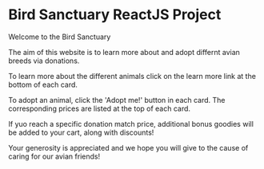 # Bird Sanctuary ReactJS Project

Welcome to the Bird Sanctuary

The aim of this website is to learn more about and adopt differnt avian breeds via donations. 

To learn more about the different animals click on the learn more link at the bottom of each card.

To adopt an animal, click the 'Adopt me!' button in each card. The corresponding prices are listed at the top of each card.

If yuo reach a specific donation match price, additional bonus goodies will be added to your cart, along with discounts! 

Your generosity is appreciated and we hope you will give to the cause of caring for our avian friends!